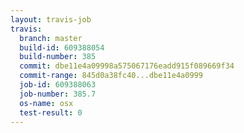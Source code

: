 ```yaml
---
layout: travis-job
travis:
  branch: master
  build-id: 609388054
  build-number: 385
  commit: dbe11e4a09998a575067176eadd915f089669f34
  commit-range: 845d0a38fc40...dbe11e4a0999
  job-id: 609388063
  job-number: 385.7
  os-name: osx
  test-result: 0
---
```

